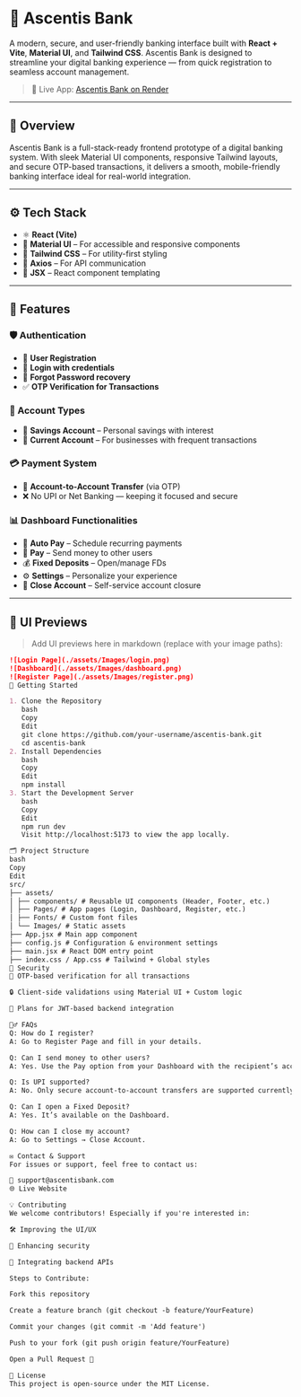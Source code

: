 # 🏦 Ascentis Bank

A modern, secure, and user-friendly banking interface built with **React + Vite**, **Material UI**, and **Tailwind CSS**. Ascentis Bank is designed to streamline your digital banking experience — from quick registration to seamless account management.

> 🚀 Live App: [Ascentis Bank on Render](https://ascentis-bank.onrender.com/register)

---

## 📌 Overview

Ascentis Bank is a full-stack-ready frontend prototype of a digital banking system. With sleek Material UI components, responsive Tailwind layouts, and secure OTP-based transactions, it delivers a smooth, mobile-friendly banking interface ideal for real-world integration.

---

## ⚙️ Tech Stack

- ⚛️ **React (Vite)**
- 💄 **Material UI** – For accessible and responsive components
- 🎨 **Tailwind CSS** – For utility-first styling
- 🔗 **Axios** – For API communication
- 🧠 **JSX** – React component templating

---

## 🌟 Features

### 🛡️ Authentication

- 🔐 **User Registration**
- 🔑 **Login with credentials**
- 🔁 **Forgot Password recovery**
- ✅ **OTP Verification for Transactions**

### 🧾 Account Types

- 🏦 **Savings Account** – Personal savings with interest
- 🏢 **Current Account** – For businesses with frequent transactions

### 💳 Payment System

- 🔁 **Account-to-Account Transfer** (via OTP)
- ❌ No UPI or Net Banking — keeping it focused and secure

### 📊 Dashboard Functionalities

- 📅 **Auto Pay** – Schedule recurring payments
- 💸 **Pay** – Send money to other users
- 💰 **Fixed Deposits** – Open/manage FDs
- ⚙️ **Settings** – Personalize your experience
- 🛑 **Close Account** – Self-service account closure

---

## 📸 UI Previews

> Add UI previews here in markdown (replace with your image paths):

```markdown
![Login Page](./assets/Images/login.png)
![Dashboard](./assets/Images/dashboard.png)
![Register Page](./assets/Images/register.png)
🚀 Getting Started

1. Clone the Repository
   bash
   Copy
   Edit
   git clone https://github.com/your-username/ascentis-bank.git
   cd ascentis-bank
2. Install Dependencies
   bash
   Copy
   Edit
   npm install
3. Start the Development Server
   bash
   Copy
   Edit
   npm run dev
   Visit http://localhost:5173 to view the app locally.

🗂️ Project Structure
bash
Copy
Edit
src/
├── assets/
│ ├── components/ # Reusable UI components (Header, Footer, etc.)
│ ├── Pages/ # App pages (Login, Dashboard, Register, etc.)
│ ├── Fonts/ # Custom font files
│ └── Images/ # Static assets
├── App.jsx # Main app component
├── config.js # Configuration & environment settings
├── main.jsx # React DOM entry point
├── index.css / App.css # Tailwind + Global styles
🔐 Security
🔏 OTP-based verification for all transactions

🔒 Client-side validations using Material UI + Custom logic

🔐 Plans for JWT-based backend integration

🙋‍♂️ FAQs
Q: How do I register?
A: Go to Register Page and fill in your details.

Q: Can I send money to other users?
A: Yes. Use the Pay option from your Dashboard with the recipient’s account number and OTP.

Q: Is UPI supported?
A: No. Only secure account-to-account transfers are supported currently.

Q: Can I open a Fixed Deposit?
A: Yes. It’s available on the Dashboard.

Q: How can I close my account?
A: Go to Settings → Close Account.

✉️ Contact & Support
For issues or support, feel free to contact us:

📧 support@ascentisbank.com
🌐 Live Website

💡 Contributing
We welcome contributors! Especially if you're interested in:

🛠 Improving the UI/UX

🔐 Enhancing security

🧠 Integrating backend APIs

Steps to Contribute:

Fork this repository

Create a feature branch (git checkout -b feature/YourFeature)

Commit your changes (git commit -m 'Add feature')

Push to your fork (git push origin feature/YourFeature)

Open a Pull Request 🎉

📜 License
This project is open-source under the MIT License.
```
